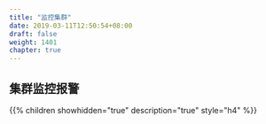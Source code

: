 ```yaml
---
title: "监控集群"
date: 2019-03-11T12:50:54+08:00
draft: false
weight: 1401
chapter: true
---
```


## 集群监控报警

{{% children showhidden="true" description="true" style="h4"  %}}

